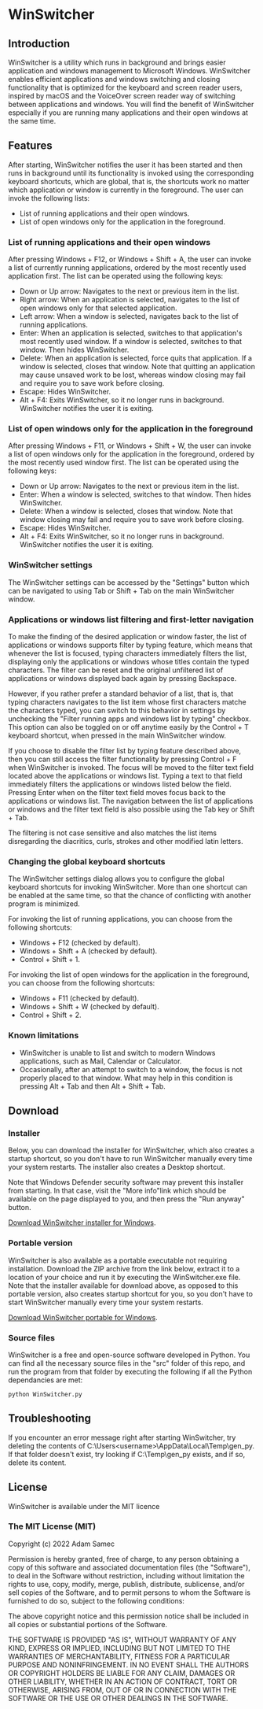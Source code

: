 # WinSwitcher
## Introduction
WinSwitcher is a utility which runs in background and brings easier application and windows management to Microsoft Windows. WinSwitcher enables efficient applications and windows switching and closing functionality that is optimized for the keyboard and screen reader users, inspired by macOS and the VoiceOver screen reader way of switching between applications and windows. You will find the benefit of WinSwitcher especially if you are running many applications and their open windows at the same time.

## Features
After starting, WinSwitcher notifies the user it has been started and then runs in background until its functionality is invoked using the corresponding keyboard shortcuts, which are global, that is, the shortcuts work no matter which application or window is currently in the foreground. The user can invoke the following lists:

* List of running applications and their open windows.
* List of open windows only for the application in the foreground.

### List of running applications and their open windows
After pressing Windows + F12, or Windows + Shift + A, the user can invoke a list of currently running applications, ordered by the most recently used application first. The list can be operated using the following keys:

* Down or Up arrow: Navigates to the next or previous item in the list.
* Right arrow: When an application is selected, navigates to the list of open windows only for that selected application.
* Left arrow: When a window is selected, navigates back to the list of running applications.
* Enter: When an application is selected, switches to that application's most recently used window. If a window is selected, switches to that window. Then hides WinSwitcher.
* Delete: When an application is selected, force quits that application. If a window is selected, closes that window. Note that quitting an application may cause unsaved work to be lost, whereas window closing may fail and require you to save work before closing.
* Escape: Hides WinSwitcher.
* Alt + F4: Exits WinSwitcher, so it no longer runs in background. WinSwitcher notifies the user it is exiting.

### List of open windows only for the application in the foreground
After pressing Windows + F11, or Windows + Shift + W, the user can invoke a list of open windows  only for the application in the foreground, ordered by the most recently used window first. The list can be operated using the following keys:

* Down or Up arrow: Navigates to the next or previous item in the list.
* Enter: When a window is selected, switches to that window. Then hides WinSwitcher.
* Delete: When a window is selected, closes that window. Note that window closing may fail and require you to save work before closing.
* Escape: Hides WinSwitcher.
* Alt + F4: Exits WinSwitcher, so it no longer runs in background. WinSwitcher notifies the user it is exiting.

### WinSwitcher settings
The WinSwitcher settings can be accessed by the "Settings" button which can be navigated to using Tab or Shift + Tab on the main WinSwitcher window.

### Applications or windows list filtering and first-letter navigation
To make the finding of the desired application or window faster, the list of applications or windows supports filter by typing feature, which means that whenever the list is focused, typing characters immediately filters the list, displaying only the applications or windows whose titles contain the typed characters. The filter can be reset and the original unfiltered list of applications or windows displayed back again by pressing Backspace.

However, if you rather prefer a standard behavior of a list, that is, that typing characters navigates to the list item whose first characters matche the characters typed, you can switch to this behavior in settings by unchecking the "Filter running apps and windows list by typing" checkbox. This option can also be toggled on or off anytime easily by the Control + T keyboard shortcut, when pressed in the main WinSwitcher window.

If you choose to disable the filter list by typing feature described above, then you can still access the filter functionality by pressing Control + F when WinSwitcher is invoked. The focus will be moved to the filter text field located above the applications or windows list. Typing a text to that field immediately filters the applications or windows listed below the field. Pressing Enter when on the filter text field moves focus back to the applications or windows list. The navigation between the list of applications or windows and the filter text field is also possible using the Tab key or Shift + Tab.

The filtering is not case sensitive and also matches the list items disregarding the diacritics, curls, strokes and other modified latin letters.

### Changing the global keyboard shortcuts
The WinSwitcher settings dialog allows you to configure the global keyboard shortcuts for invoking WinSwitcher. More than one shortcut can be enabled at the same time, so that the chance of conflicting with another program is minimized.

For invoking the list of running applications, you can choose from the following shortcuts:

* Windows + F12 (checked by default).
* Windows + Shift + A (checked by default).
* Control + Shift + 1.

For invoking the list of open windows for the application in the foreground, you can choose from the following shortcuts:

* Windows + F11 (checked by default).
* Windows + Shift + W (checked by default).
* Control + Shift + 2.

### Known limitations
* WinSwitcher is unable to list and switch to modern Windows applications, such as Mail, Calendar or Calculator.
* Occasionally, after an attempt to switch to a window, the focus is not properly placed to that window. What may help in this condition is pressing Alt + Tab and then Alt + Shift + Tab.

## Download
### Installer
Below, you can download the installer for WinSwitcher, which also creates a startup shortcut, so you don't have to run WinSwitcher manually every time your system restarts. The installer also creates a Desktop shortcut.

Note that Windows Defender security software may prevent this installer from starting. In that case, visit the "More info"link which should be available on the page displayed to you, and then press the "Run anyway" button.

[Download WinSwitcher installer for Windows][installer-download].

### Portable version
WinSwitcher is also available as a portable executable not requiring installation. Download the ZIP archive from the link below, extract it to a location of your choice and run it by executing the WinSwitcher.exe file. Note that the installer available for download above, as opposed to this portable version, also creates startup shortcut for you, so you don't have to start WinSwitcher manually every time your system restarts.

[Download WinSwitcher portable for Windows][portable-download].

### Source files
WinSwitcher is a free and open-source software developed in Python. You can find all the necessary source files in the "src" folder of this repo, and run the program from that folder by executing the following if all the Python dependancies are met:

```
python WinSwitcher.py
```

## Troubleshooting
If you encounter an error message right after starting WinSwitcher, try deleting the contents of C:\Users\<username>\AppData\Local\Temp\gen_py. If that folder doesn't exist, try looking if C:\Temp\gen_py exists, and if so, delete its content.

## License
WinSwitcher is available under the MIT licence

### The MIT License (MIT)

Copyright (c) 2022 Adam Samec

Permission is hereby granted, free of charge, to any person obtaining a copy of
this software and associated documentation files (the "Software"), to deal in
the Software without restriction, including without limitation the rights to
use, copy, modify, merge, publish, distribute, sublicense, and/or sell copies of
the Software, and to permit persons to whom the Software is furnished to do so,
subject to the following conditions:

The above copyright notice and this permission notice shall be included in all
copies or substantial portions of the Software.

THE SOFTWARE IS PROVIDED "AS IS", WITHOUT WARRANTY OF ANY KIND, EXPRESS OR
IMPLIED, INCLUDING BUT NOT LIMITED TO THE WARRANTIES OF MERCHANTABILITY, FITNESS
FOR A PARTICULAR PURPOSE AND NONINFRINGEMENT. IN NO EVENT SHALL THE AUTHORS OR
COPYRIGHT HOLDERS BE LIABLE FOR ANY CLAIM, DAMAGES OR OTHER LIABILITY, WHETHER
IN AN ACTION OF CONTRACT, TORT OR OTHERWISE, ARISING FROM, OUT OF OR IN
CONNECTION WITH THE SOFTWARE OR THE USE OR OTHER DEALINGS IN THE SOFTWARE.

[installer-download]: https://files.adamsamec.cz/apps/WinSwitcher-win32.msi
[portable-download]: https://files.adamsamec.cz/apps/WinSwitcher-win32.zip
